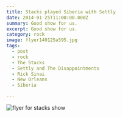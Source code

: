 ```yaml
---
title: Stacks played Siberia with Settly
date: 2014-01-25T11:00:00.000Z
summary: Good show for us.
excerpt: Good show for us.
category: rock
image: flyer140125a595.jpg
tags:
  - post 
  - rock
  - The Stacks
  - Settly and The Disappointments
  - Rick Sinai
  - New Orleans
  - Siberia

---
```


![flyer for stacks show](/static/img/rock/flyer140125a595.jpg "flyer for stacks show")